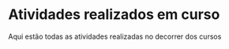 <h1> Atividades realizados em curso 
</h1>

Aqui estão todas as atividades realizadas no decorrer dos cursos



